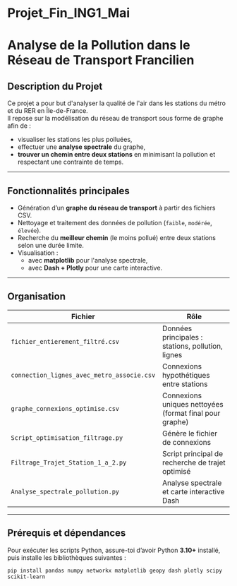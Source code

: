 # Projet_Fin_ING1_Mai

#  Analyse de la Pollution dans le Réseau de Transport Francilien

##  Description du Projet

Ce projet a pour but d'analyser la qualité de l'air dans les stations du métro et du RER en Île-de-France.  
Il repose sur la modélisation du réseau de transport sous forme de graphe afin de :
- visualiser les stations les plus polluées,
- effectuer une **analyse spectrale** du graphe,
- **trouver un chemin entre deux stations** en minimisant la pollution et respectant une contrainte de temps.

---

##  Fonctionnalités principales

- Génération d’un **graphe du réseau de transport** à partir des fichiers CSV.
- Nettoyage et traitement des données de pollution (`faible`, `modérée`, `élevée`).
- Recherche du **meilleur chemin** (le moins pollué) entre deux stations selon une durée limite.
- Visualisation :
  -  avec **matplotlib** pour l'analyse spectrale,
  -  avec **Dash + Plotly** pour une carte interactive.

---

##  Organisation

| Fichier | Rôle |
|--------|------|
| `fichier_entierement_filtré.csv` | Données principales : stations, pollution, lignes |
| `connection_lignes_avec_metro_associe.csv` | Connexions hypothétiques entre stations |
| `graphe_connexions_optimise.csv` | Connexions uniques nettoyées (format final pour graphe) |
| `Script_optimisation_filtrage.py` | Génère le fichier de connexions |
| `Filtrage_Trajet_Station_1_a_2.py` | Script principal de recherche de trajet optimisé |
| `Analyse_spectrale_pollution.py` | Analyse spectrale et carte interactive Dash |

---

##  Prérequis et dépendances

Pour exécuter les scripts Python, assure-toi d’avoir Python **3.10+** installé, puis installe les bibliothèques suivantes :

```
pip install pandas numpy networkx matplotlib geopy dash plotly scipy scikit-learn
```
